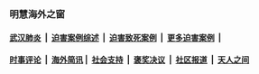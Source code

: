 
### 明慧海外之窗

####  [武汉肺炎](indexes/365.md?t=05281500) &nbsp;|&nbsp;  [迫害案例综述](indexes/328.md?t=05281500) &nbsp;|&nbsp; [迫害致死案例](indexes/277.md?t=05281500)  &nbsp;|&nbsp; [更多迫害案例](indexes/81.md?t=05281500)  &nbsp;|&nbsp; 
####  [时事评论](indexes/19.md?t=05281500) &nbsp;|&nbsp; [海外简讯](indexes/245.md?t=05281500)&nbsp;|&nbsp;  [社会支持](indexes/140.md?t=05281500) &nbsp;|&nbsp; [褒奖决议](indexes/282.md?t=05281500) &nbsp;|&nbsp; [社区报道](indexes/91.md?t=05281500)  &nbsp;|&nbsp; [天人之间](indexes/78.md?t=05281500) 

